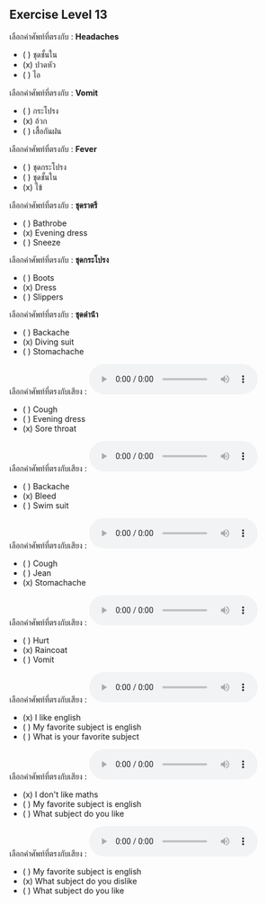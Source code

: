## Exercise Level 13

 เลือกคำศัพท์ที่ตรงกับ : **Headaches**
 - ( ) ชุดชั้นใน
 - (x) ปวดหัว
 - ( ) ไอ

 เลือกคำศัพท์ที่ตรงกับ : **Vomit**
 - ( ) กระโปรง
 - (x) อ้วก
 - ( ) เสื้อกันฝน

 เลือกคำศัพท์ที่ตรงกับ : **Fever**
 - ( ) ชุดกระโปรง
 - ( ) ชุดชั้นใน
 - (x) ไข้

 เลือกคำศัพท์ที่ตรงกับ : **ชุดราตรี**
 - ( ) Bathrobe
 - (x) Evening dress
 - ( ) Sneeze

 เลือกคำศัพท์ที่ตรงกับ : **ชุดกระโปรง**
 - ( ) Boots
 - (x) Dress
 - ( ) Slippers

 เลือกคำศัพท์ที่ตรงกับ : **ชุดดําน้ํา**
 - ( ) Backache
 - (x) Diving suit
 - ( ) Stomachache

เลือกคำศัพท์ที่ตรงกับเสียง :  ![](/media/audio/sore&#x20;throat.mp3) 
 - ( ) Cough
 - ( ) Evening dress
 - (x) Sore throat


เลือกคำศัพท์ที่ตรงกับเสียง :  ![](/media/audio/bleed.mp3) 
 - ( ) Backache
 - (x) Bleed
 - ( ) Swim suit


เลือกคำศัพท์ที่ตรงกับเสียง :  ![](/media/audio/stomachache.mp3) 
 - ( ) Cough
 - ( ) Jean
 - (x) Stomachache


เลือกคำศัพท์ที่ตรงกับเสียง :  ![](/media/audio/raincoat.mp3) 
 - ( ) Hurt
 - (x) Raincoat
 - ( ) Vomit


เลือกคำศัพท์ที่ตรงกับเสียง :  ![](/media/audio/I&#x20;like&#x20;English.mp3) 
 - (x) I like english
 - ( ) My favorite subject is english
 - ( ) What is your favorite subject


เลือกคำศัพท์ที่ตรงกับเสียง :  ![](/media/audio/I&#x20;don't&#x20;like&#x20;Maths.mp3) 
 - (x) I don't like maths
 - ( ) My favorite subject is english
 - ( ) What subject do you like


เลือกคำศัพท์ที่ตรงกับเสียง :  ![](/media/audio/What&#x20;subject&#x20;do&#x20;you&#x20;dislike.mp3) 
 - ( ) My favorite subject is english
 - (x) What subject do you dislike
 - ( ) What subject do you like

